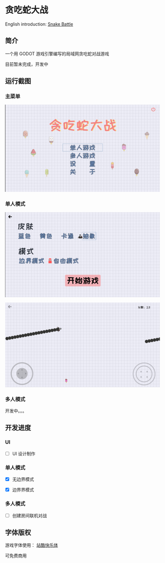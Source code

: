 # 贪吃蛇大战

English introduction: [Snake Battle](/README.md)

## 简介

一个用 GODOT 游戏引擎编写的局域网贪吃蛇对战游戏

目前暂未完成，开发中

## 运行截图

### 主菜单

![主菜单](/screenshot/01.png)


### 单人模式

![单人模式](/screenshot/02.png)



![单人游戏](/screenshot/03.png)

### 多人模式


开发中。。。


## 开发进度

### UI

- [ ] UI 设计制作

### 单人模式

- [X] 无边界模式

- [X] 边界界模式

### 多人模式

- [ ] 创建房间联机对战

## 字体版权

游戏字体使用： [站酷快乐体](https://www.zcool.com.cn/special/zcoolfonts/)

可免费商用
